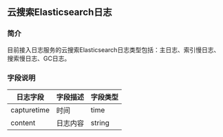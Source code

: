 ## 云搜索Elasticsearch日志
### 简介
目前接入日志服务的云搜索Elasticsearch日志类型包括：主日志、索引慢日志、搜索慢日志、GC日志。

### 字段说明
日志字段 | 字段描述 | 字段类型
-- | -- | --
capturetime | 时间 | time
content | 日志内容 | string
